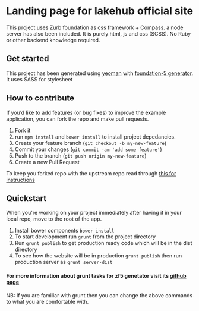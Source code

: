 # Landing page for lakehub official site 

This project uses Zurb foundation as css framework + Compass. a node server has
also been included. It is purely html, js and css (SCSS). No Ruby or other backend
knowledge required.


## Get started

This project has been generated using [yeoman](http://yeoman.io) with [foundation-5 generator](https://github.com/juliancwirko/generator-zf5). It uses SASS for stylesheet


## How to contribute
If you’d like to add features (or bug fixes) to improve the example application, you can fork the repo and make pull requests.

1. Fork it
2. run `npm install` and `bower install` to install project depedancies.
3. Create your feature branch (`git checkout -b my-new-feature`)
4. Commit your changes (`git commit -am 'add some feature'`)
5. Push to the branch (`git push origin my-new-feature`)
6. Create a new Pull Request

To keep you forked repo with the upstream repo read through [this for
instructions](http://2buntu.com/articles/1459/keeping-your-forked-repo-synced-with-the-upstream-source/)

## Quickstart

When you're working on your project immediately after having it in your
local repo, move to the root of the app.

1. Install bower components `bower install`
2. To start development run `grunt` from the project directory
3. Run `grunt publish` to get production ready code which will be in the dist
	 directory
4. To see how the website will be in production `grunt publish` then run
	 production server as `grunt server-dist`
#### For more information about grunt tasks for zf5 genetator visit its [github page](https://github.com/juliancwirko/generator-zf5)

NB: If you are familiar with grunt then you can change the above commands to
what you are comfortable with.


